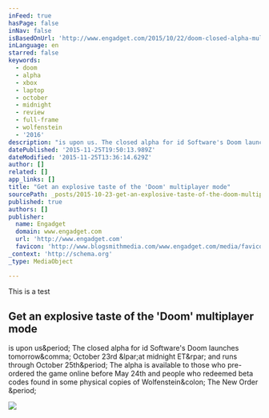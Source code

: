 ```yaml
---
inFeed: true
hasPage: false
inNav: false
isBasedOnUrl: 'http://www.engadget.com/2015/10/22/doom-closed-alpha-multiplayer-footage/'
inLanguage: en
starred: false
keywords:
  - doom
  - alpha
  - xbox
  - laptop
  - october
  - midnight
  - review
  - full-frame
  - wolfenstein
  - '2016'
description: "is upon us. The closed alpha for id Software's Doom launches tomorrow, October 23rd (at midnight ET) and runs through October 25th. The alpha is available to those who pre-ordered the game online before May 24th and people who redeemed beta codes found in some physical copies of Wolfenstein: The New Order ."
datePublished: '2015-11-25T19:50:13.989Z'
dateModified: '2015-11-25T13:36:14.629Z'
author: []
related: []
app_links: []
title: "Get an explosive taste of the 'Doom' multiplayer mode"
sourcePath: _posts/2015-10-23-get-an-explosive-taste-of-the-doom-multiplayer-mode.md
published: true
authors: []
publisher:
  name: Engadget
  domain: www.engadget.com
  url: 'http://www.engadget.com'
  favicon: 'http://www.blogsmithmedia.com/www.engadget.com/media/favicon-160x160.png'
_context: 'http://schema.org'
_type: MediaObject

---
```

This is a test

<article style=""><h1>Get an explosive taste of the 'Doom' multiplayer mode</h1><p>is upon us&amp;period; The closed alpha for id Software's Doom launches tomorrow&amp;comma; October 23rd &amp;lpar;at midnight ET&amp;rpar; and runs through October 25th&amp;period; The alpha is available to those who pre-ordered the game online before May 24th and people who redeemed beta codes found in some physical copies of Wolfenstein&amp;colon; The New Order &amp;period;</p><img src="http://o.aolcdn.com/dims-shared/dims3/GLOB/crop/1920x1080+0+0/resize/1200x675!/format/jpg/quality/85/http://o.aolcdn.com/hss/storage/midas/6fef0931fa36e648cf073272cc619a9c/202849013/doom.jpg" /></article>
